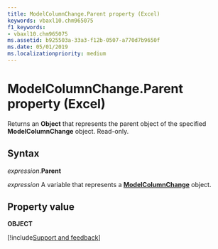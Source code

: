 ```yaml
---
title: ModelColumnChange.Parent property (Excel)
keywords: vbaxl10.chm965075
f1_keywords:
- vbaxl10.chm965075
ms.assetid: b925503a-33a3-f12b-0507-a770d7b9650f
ms.date: 05/01/2019
ms.localizationpriority: medium
---
```



# ModelColumnChange.Parent property (Excel)

Returns an **Object** that represents the parent object of the specified **ModelColumnChange** object. Read-only.


## Syntax

_expression_.**Parent**

_expression_ A variable that represents a **[ModelColumnChange](Excel.modelcolumnchange.md)** object.


## Property value

**OBJECT**



[!include[Support and feedback](~/includes/feedback-boilerplate.md)]
